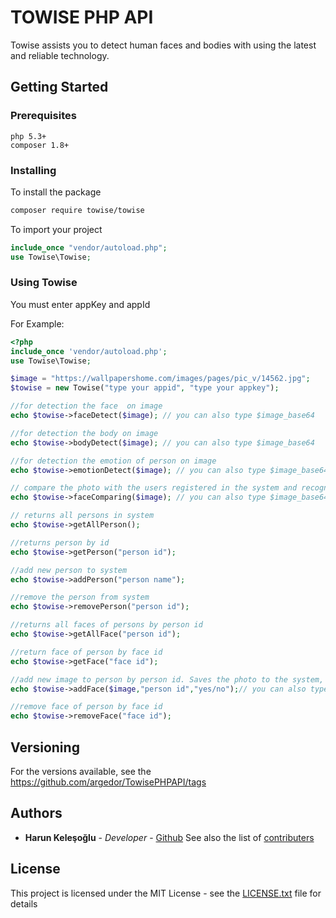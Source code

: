 
# TOWISE PHP API
Towise assists you to detect human faces and bodies with using the latest and reliable technology.

## Getting Started
### Prerequisites 
```
php 5.3+
composer 1.8+
```
### Installing
To install the package

```sh
composer require towise/towise

```
To import your project
```php
include_once "vendor/autoload.php";
use Towise\Towise;
```
### Using Towise
You must enter appKey and appId

For Example:
```php
<?php
include_once 'vendor/autoload.php';
use Towise\Towise;

$image = "https://wallpapershome.com/images/pages/pic_v/14562.jpg";
$towise = new Towise("type your appid", "type your appkey");

//for detection the face  on image
echo $towise->faceDetect($image); // you can also type $image_base64

//for detection the body on image
echo $towise->bodyDetect($image); // you can also type $image_base64

//for detection the emotion of person on image
echo $towise->emotionDetect($image); // you can also type $image_base64

// compare the photo with the users registered in the system and recognize the face
echo $towise->faceComparing($image); // you can also type $image_base64

// returns all persons in system
echo $towise->getAllPerson();

//returns person by id
echo $towise->getPerson("person id");

//add new person to system
echo $towise->addPerson("person name");

//remove the person from system
echo $towise->removePerson("person id");

//returns all faces of persons by person id
echo $towise->getAllFace("person id");

//return face of person by face id
echo $towise->getFace("face id");

//add new image to person by person id. Saves the photo to the system, if you pass 3. argument as yes
echo $towise->addFace($image,"person id","yes/no");// you can also type $image_base64. At the same time you should yes or no as 3. arguments

//remove face of person by face id
echo $towise->removeFace("face id");
```

## Versioning
For the versions available, see the https://github.com/argedor/TowisePHPAPI/tags

## Authors
* **Harun Keleşoğlu** - *Developer* - [Github](https://github.com/harunkelesoglu)
See also the list of [contributers](https://github.com/argedor/TowisePHPAPI/graphs/contributors)

## License

This project is licensed under the MIT License - see the [LICENSE.txt](LICENSE.txt) file for details